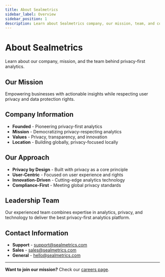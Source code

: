 ```yaml
---
title: About Sealmetrics
sidebar_label: Overview
sidebar_position: 1
description: Learn about Sealmetrics company, our mission, team, and commitment to privacy-first analytics.
---
```


# About Sealmetrics

Learn about our company, mission, and the team behind privacy-first analytics.

## Our Mission

Empowering businesses with actionable insights while respecting user privacy and data protection rights.

## Company Information

- **Founded** - Pioneering privacy-first analytics
- **Mission** - Democratizing privacy-respecting analytics
- **Values** - Privacy, transparency, and innovation
- **Location** - Building globally, privacy-focused locally

## Our Approach

- **Privacy by Design** - Built with privacy as a core principle
- **User-Centric** - Focused on user experience and rights
- **Innovation-Driven** - Cutting-edge analytics technology
- **Compliance-First** - Meeting global privacy standards

## Leadership Team

Our experienced team combines expertise in analytics, privacy, and technology to deliver the best privacy-first analytics platform.

## Contact Information

- **Support** - [support@sealmetrics.com](mailto:support@sealmetrics.com)
- **Sales** - [sales@sealmetrics.com](mailto:sales@sealmetrics.com)
- **General** - [hello@sealmetrics.com](mailto:hello@sealmetrics.com)

---

**Want to join our mission?** Check our [careers page](https://sealmetrics.com/careers).
